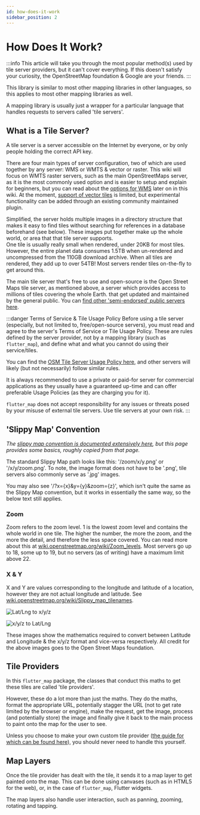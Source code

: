 ```yaml
---
id: how-does-it-work
sidebar_position: 2
---
```


# How Does It Work?

:::info
This article will take you through the most popular method(s) used by tile server providers, but it can't cover everything. If this doesn't satisfy your curiosity, the OpenStreetMap foundation & Google are your friends.
:::

This library is similar to most other mapping libraries in other languages, so this applies to most other mapping libraries as well.

A mapping library is usually just a wrapper for a particular language that handles requests to servers called 'tile servers'.

## What is a Tile Server?

A tile server is a server accessible on the Internet by everyone, or by only people holding the correct API key.

There are four main types of server configuration, two of which are used together by any server: WMS or WMTS & vector or raster. This wiki will focus on WMTS raster servers, such as the main OpenStreetMaps server, as it is the most commonly used option and is easier to setup and explain for beginners, but you can read about the [options for WMS](/miscellaneous/wms-servers) later on in this wiki. At the moment, [support of vector tiles](/servers/raster-vs-vector-tiles) is limited, but experimental functionality can be added through an existing community maintained plugin.

Simplified, the server holds multiple images in a directory structure that makes it easy to find tiles without searching for references in a database beforehand (see below). These images put together make up the whole world, or area that that tile server supports.  
One tile is usually really small when rendered, under 20KB for most tiles. However, the entire planet data consumes 1.5TB when un-rendered and uncompressed from the 110GB download archive. When all tiles are rendered, they add up to over 54TB! Most servers render tiles on-the-fly to get around this.

The main tile server that's free to use and open-source is the Open Street Maps tile server, as mentioned above, a server which provides access to millions of tiles covering the whole Earth. that get updated and maintained by the general public. You can [find other 'semi-endorsed' public servers here](https://wiki.openstreetmap.org/wiki/Tile_servers).

:::danger Terms of Service & Tile Usage Policy
Before using a tile server (especially, but not limited to, free/open-source servers), you must read and agree to the server's Terms of Service or Tile Usage Policy. These are rules defined by the server provider, not by a mapping library (such as `flutter_map`), and define what and what you cannot do using their service/tiles.

You can find the [OSM Tile Server Usage Policy here](https://operations.osmfoundation.org/policies/tiles/), and other servers will likely (but not necessarily) follow similar rules.

It is always recommended to use a private or paid-for server for commercial applications as they usually have a guaranteed up-time and can offer preferable Usage Policies (as they are charging you for it).

`flutter_map` does not accept responsibility for any issues or threats posed by your misuse of external tile servers. Use tile servers at your own risk.
:::

## 'Slippy Map' Convention

_The [slippy map convention is documented extensively here](https://wiki.openstreetmap.org/wiki/Slippy_map_tilenames), but this page provides some basics, roughly copied from that page._

The standard Slippy Map path looks like this: '/zoom/x/y.png' or '/x/y/zoom.png'. To note, the image format does not have to be '.png', tile servers also commonly serve as '.jpg' images.

You may also see '/?x={x}&y={y}&zoom={z}', which isn't quite the same as the Slippy Map convention, but it works in essentially the same way, so the below text still applies.

### Zoom

Zoom refers to the zoom level. 1 is the lowest zoom level and contains the whole world in one tile. The higher the number, the more the zoom, and the more the detail, and therefore the less space covered. You can read more about this at [wiki.openstreetmap.org/wiki/Zoom_levels](https://wiki.openstreetmap.org/wiki/Zoom_levels). Most servers go up to 18, some up to 19, but no servers (as of writing) have a maximum limit above 22.

### X & Y

X and Y are values corresponding to the longitude and latitude of a location, however they are not actual longitude and latitude. See [wiki.openstreetmap.org/wiki/Slippy_map_tilenames](https://wiki.openstreetmap.org/wiki/Slippy_map_tilenames#Implementations).

![Lat/Lng to x/y/z](https://wiki.openstreetmap.org/w/images/thumb/a/a5/Latlon_to_tile.png/450px-Latlon_to_tile.png)

![x/y/z to Lat/Lng](https://wiki.openstreetmap.org/w/images/thumb/1/1f/Tile_to_latlon.png/450px-Tile_to_latlon.png)

These images show the mathematics required to convert between Latitude and Longitude & the x/y/z format and vice-versa respectively. All credit for the above images goes to the Open Street Maps foundation.

## Tile Providers

In this `flutter_map` package, the classes that conduct this maths to get these tiles are called 'tile providers'.

However, these do a lot more than just the maths. They do the maths, format the appropriate URL, potentially stagger the URL (not to get rate limited by the browser or engine), make the request, get the image, process (and potentially store) the image and finally give it back to the main process to paint onto the map for the user to see.

Unless you choose to make your own custom tile provider ([the guide for which can be found here](/plugins/how-to-make-a-plugin#where-a-new-layer-is-not-created)), you should never need to handle this yourself.

## Map Layers

Once the tile provider has dealt with the tile, it sends it to a map layer to get painted onto the map. This can be done using canvases (such as in HTML5 for the web), or, in the case of `flutter_map`, Flutter widgets.

The map layers also handle user interaction, such as panning, zooming, rotating and tapping.
